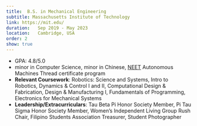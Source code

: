 ```yaml
---
title:  B.S. in Mechanical Engineering
subtitle: Massachusetts Institute of Technology
link: https://mit.edu/
duration:   Sep 2019 - May 2023
location:   Cambridge, USA
order: 2
show: true
---
```


- GPA: 4.8/5.0
- minor in Computer Science, minor in Chinese, [NEET](https://neet.mit.edu/) Autonomous Machines Thread certificate program
- **Relevant Coursework**: Robotics: Science and Systems, Intro to Robotics, Dynamics & Control I and II, Computational Design & Fabrication, Design & Manufacturing I, Fundamentals of Programming, Electronics for Mechanical Systems
- **Leadership/Extracurriculars**: Tau Beta Pi Honor Society Member, Pi Tau Sigma Honor Society Member, Women’s Independent Living Group Rush Chair, Filipino Students Association Treasurer, Student Photographer